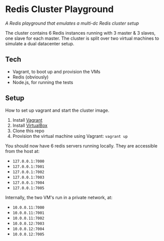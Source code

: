 Redis Cluster Playground
=====================

*A Redis playground that emulates a multi-dc Redis cluster setup*

The cluster contains 6 Redis instances running with 3 master & 3 slaves, one slave for each master.
The cluster is split over two virtual machines to simulate a dual datacenter setup.

## Tech
* Vagrant, to boot up and provision the VMs
* Redis (obviously)
* Node.js, for running the tests

## Setup
How to set up vagrant and start the cluster image.

1. Install [Vagrant](http://www.vagrantup.com/)
1. Install [VirtualBox](https://www.virtualbox.org/wiki/Downloads)
1. Clone this repo
1. Provision the virtual machine using Vagrant: `vagrant up`

You should now have 6 redis servers running locally. They are accessible from the host at:

* `127.0.0.1:7000`
* `127.0.0.1:7001`
* `127.0.0.1:7002`
* `127.0.0.1:7003`
* `127.0.0.1:7004`
* `127.0.0.1:7005`

Internally, the two VM's run in a private network, at:

* `10.0.0.11:7000`
* `10.0.0.11:7001`
* `10.0.0.11:7002`
* `10.0.0.12:7003`
* `10.0.0.12:7004`
* `10.0.0.12:7005`